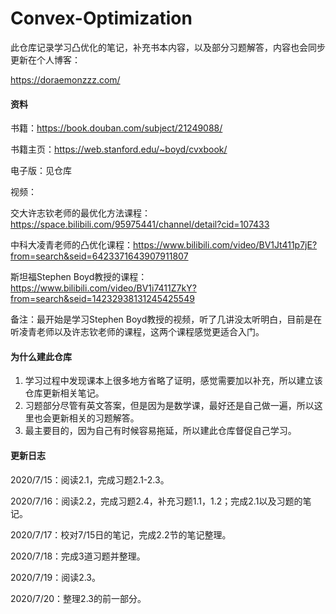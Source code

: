 # Convex-Optimization
此仓库记录学习凸优化的笔记，补充书本内容，以及部分习题解答，内容也会同步更新在个人博客：

https://doraemonzzz.com/



#### 资料

书籍：https://book.douban.com/subject/21249088/

书籍主页：https://web.stanford.edu/~boyd/cvxbook/

电子版：见仓库

视频：

交大许志钦老师的最优化方法课程：https://space.bilibili.com/95975441/channel/detail?cid=107433

中科大凌青老师的凸优化课程：https://www.bilibili.com/video/BV1Jt411p7jE?from=search&seid=6423371643907911807

斯坦福Stephen Boyd教授的课程：https://www.bilibili.com/video/BV1i7411Z7kY?from=search&seid=14232938131245425549

备注：最开始是学习Stephen Boyd教授的视频，听了几讲没太听明白，目前是在听凌青老师以及许志钦老师的课程，这两个课程感觉更适合入门。



#### 为什么建此仓库

1. 学习过程中发现课本上很多地方省略了证明，感觉需要加以补充，所以建立该仓库更新相关笔记。
2. 习题部分尽管有英文答案，但是因为是数学课，最好还是自己做一遍，所以这里也会更新相关的习题解答。
3. 最主要目的，因为自己有时候容易拖延，所以建此仓库督促自己学习。



#### 更新日志

2020/7/15：阅读2.1，完成习题2.1-2.3。

2020/7/16：阅读2.2，完成习题2.4，补充习题1.1，1.2；完成2.1以及习题的笔记。

2020/7/17：校对7/15日的笔记，完成2.2节的笔记整理。

2020/7/18：完成3道习题并整理。

2020/7/19：阅读2.3。

2020/7/20：整理2.3的前一部分。